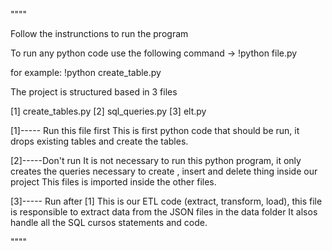""""

Follow the instrunctions to run the program

To run any python code use the following command -> !python file.py

for example: !python create_table.py


The project is structured based in 3 files

[1] create_tables.py
[2] sql_queries.py
[3] elt.py

[1]----- Run this file first
    This is first python code that should be run, it drops existing tables and create the tables.
    
[2]-----Don't run
    It is not necessary to run this python program, it only creates the queries necessary to create , insert and delete thing inside our project
    This files is imported inside the other files.
    
[3]----- Run after [1]
    This is our ETL code (extract, transform, load), this file is responsible to extract data from the JSON files in the data folder
    It alsos handle all the SQL cursos statements and code.
    
""""